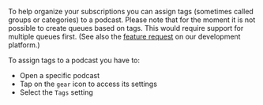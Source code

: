 To help organize your subscriptions you can assign tags (sometimes called groups
or categories) to a podcast. Please note that for the moment it is not possible
to create queues based on tags. This would require support for multiple queues
first. (See also the [feature request](https://github.com/AntennaPod/AntennaPod/issues/2648)
on our development platform.)

To assign tags to a podcast you have to:

- Open a specific podcast
- Tap on the `gear` icon to access its settings
- Select the `Tags` setting
